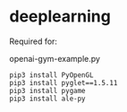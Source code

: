 # deeplearning




Required for:

openai-gym-example.py

```pip3 install gym==0.23.0
pip3 install PyOpenGL
pip3 install pyglet==1.5.11
pip3 install pygame
pip3 install ale-py
```